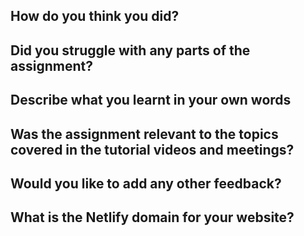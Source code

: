 ## How do you think you did?

## Did you struggle with any parts of the assignment?

## Describe what you learnt in your own words

## Was the assignment relevant to the topics covered in the tutorial videos and meetings?

## Would you like to add any other feedback?

## What is the Netlify domain for your website?
